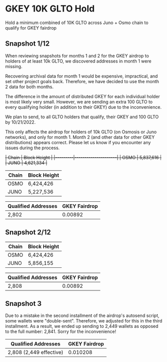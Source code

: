 # GKEY 10K GLTO Hold
Hold a minimum combined of 10K GLTO across Juno + Osmo chain to qualify for GKEY fairdrop 

## Snapshot 1/12
When reviewing snapshots for months 1 and 2 for the GKEY airdrop to holders of at least 10k GLTO, we discovered addresses in month 1 were missing.

Recovering archival data for month 1 would be expensive, impractical, and set other project goals back. Therefore, we have decided to use the month 2 data for both months.

The difference in the amount of distributed GKEY for each individual holder is most likely very small. However, we are sending an extra 100 GLTO to every qualifying holder (in addition to their GKEY) due to the inconvenience.

We plan to send, to all GLTO holders that qualify, their GKEY and 100 GLTO by 10/21/2022.

This only affects the airdrop for holders of 10k GLTO (on Osmosis or Juno networks), and only for month 1. Month 2 (and other data for other GKEY distributions) appears correct. Please let us know if you encounter any issues during the process.


<del>
| Chain   | Block Height        |
|---------|---------------------|
| OSMO    | 5,837,616           |
| JUNO    | 4,621,334           | 
</del>

| Chain   | Block Height        |
|---------|---------------------|
| OSMO    | 6,424,426           |
| JUNO    | 5,227,536           | 

| Qualified Addresses   | GKEY Fairdrop       |
|-----------------------|---------------------|
| 2,802                 | 0.00892             |

## Snapshot 2/12
| Chain   | Block Height        |
|---------|---------------------|
| OSMO    | 6,424,426           |
| JUNO    | 5,856,155           | 

| Qualified Addresses   | GKEY Fairdrop       |
|-----------------------|---------------------|
| 2,808                 | 0.00892             |

## Snapshot 3
Due to a mistake in the second installment of the airdrop's autosend script, some wallets were "double-sent". Therefore, we adjusted for this in the third installment. As a result, we ended up sending to 2,449 wallets as opposed to the full number: 2,841. Sorry for the inconvenience!

| Qualified Addresses     | GKEY Fairdrop       |
|-------------------------|---------------------|
| 2,808 (2,449 effective) | 0.010208            |
